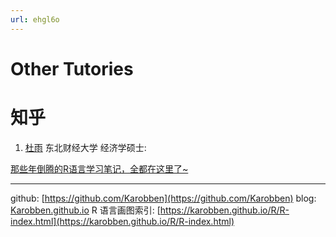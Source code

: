 ```yaml
---
url: ehgl6o
---
```


# Other Tutories


# 知乎

1. [杜雨](https://www.zhihu.com/people/raindu) 东北财经大学 经济学硕士:

[那些年倒腾的R语言学习笔记，全都在这里了~](https://zhuanlan.zhihu.com/p/28131878)




---
github: [https://github.com/Karobben](https://github.com/Karobben)
blog: [Karobben.github.io](http://Karobben.github.io)
R 语言画图索引: [https://karobben.github.io/R/R-index.html](https://karobben.github.io/R/R-index.html)
